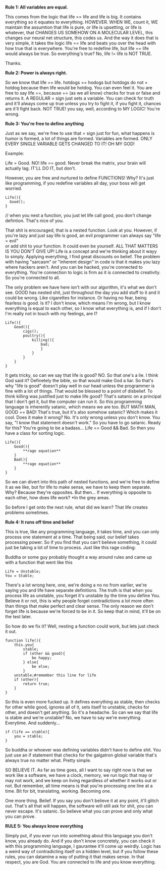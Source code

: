 <strong>Rule 1: All variables are equal.</strong>

This comes from the logic that life == life and life is big. It contains everything so it equates to everything. HOWEVER. WHEN WE, count it, WE maintain
the assumtion that life is pure, or life is upsetting, or life is whatever, that CHANGES US SOMEHOW ON A MOLECULAR LEVEL, this changes our neural net structure,
this codes us. And the way it does that is very simple, it takes the logic life == life and beats you over the head with how true that is everywhere. You're
free to redefine life, but life == life would always be true. So everything's true? No, life != life is NOT TRUE. 

Thanks.

<strong>Rule 2: Power is always right.</strong>

So we know that life == life. hotdogs == hodogs but hotdogs do not = hotdog because then life would be hotdog. You can even feel it. You are free to say life ==,
because == (as we all know) checks for true or false and returns it. A REGULAR = sign just sets a variable. You can check for truth and it'll always come up true
unless you try to fight it, if you fight it, chances are it'll fight back. NOT TRUE! you say, well, according to MY LOGIC! You're wrong. 

<strong>Rule 3: You're free to define anything</strong>

Just as we say, we're free to use that = sign just for fun, what happens is humor is formed, a lot of things are formed. Variables are formed. ONLY EVERY SINGLE
VARIABLE GETS CHANGED TO IT! OH MY GOD!

Example:

Life = Good. NO! life == good. Never break the matrix, your brain will actually lag. IT'LL DO IT, but don't. 

However, you are free and nurtured to define FUNCTIONS! Why? It's just like programming, if you redefine variables all day, your boss will get worried.
```
Life(){
  Good();
}
```
// when you nest a function, you just let life call good, you don't change defintion. That's nice of you.

That shit is encouraged, that is a nested function. Look at you. However, if you're lazy and just say life is good, an evil programmer can always say "life = evil"  
or add shit to your function. It could even be yourself. ALL THAT MATTERS IS YOU DON'T GIVE UP! Life is a concept and we're thinking about it wayy to simply.
Applying everything, I find great discounts on belief. The problem with having "sarcasm" or "inherent design" in code is that it makes you lazy where hackers
aren't. And you can be hacked, you're connected to everything. You're connection to logic is firm as it is connected to creativity. So you're connected to all.

The only problem we have here isn't with our algorithm, it's what we don't see. GOOD has nested shit, just throughout the day you add stuff to it and it could
be wrong. Like cigarettes for instance. Or having no fear, being fearless is good. Is it? I don't know, which means I'm wrong, but I know everything is equal
to each other, so I know what everything is, and if I don't I'm really not in touch with my feelings, are I?
```
Life(){
	Good(){
		cigs();
		poultry(){
			killing(){
				bad;
				}
			}
		}
	}
}
```
It gets tricky, so can we say that life is good? NO. So that one's a lie. I think God said it? Definetely the bible, so that would make God a liar.
So that's why "life is good" doesn't play well in our head unless the programmer is fine with a lot of things. That would be blessed to a point of disbelief.
To think killing was justified just to make life good? That's satanic on a principal that I don't get it, but the computer can run it. So this programming
language is inherently satanic, which means we are too. BUT MATH MAN, GOOD == BAD! That's true, but it's also somehow satanic? Which makes it cool. Does it
make it wrong? No. It's only wrong unless you don't know. You say, "I know that statement doesn't work." So you have to go satanic. Ready for this? You're going to be a badass... Life == Good && Bad. So then you have a class for sorting logic.
```
Life(){
	Good(){
		**rage equation**
	}
	Bad(){
		**rage equation**
	}
}
```
So we can divert into this path of nested functions, and we're free to define it as we like, but for life to make sense, we have to keep them separate.
Why? Because they're opposites. But then... If everything is opposite to each other, how does life work? *In the grey areas.

So before I get onto the next rule, what did we learn? That life creates problems sometimes.

<strong>Rule 4: It runs off time and belief</strong>

This is true, like any programming language, it takes time, and you can only process one statement at a time. That being said, our belief takes processing power.
So if you find that you can't believe something, it could just be taking a lot of time to process. Just like this rage coding:

Buddha or some guy probably thought a way around rules and came up with a function that went like this
```
Life = Unstable;
You = Stable;
```
There's a lot wrong here, one, we're doing a no no from earlier, we're saying you and life have separate definitions. The truth is that when you process life as
unstable, you forget it's unstable by the time you define You. Believe it or not, this is why people forget contradictions a lot more often than things that
make perfect and clear sense. The only reason we don't forget life is because we're forced to be in it. So keep that in mind, it'll be on the test later.

So how do we fix it?
Well, nesting a function could work, but lets just check it out.

```
function life(){
	this.you{
		stable;
		if (other && good){
			be happy;
		} else{
			be else;
		}
	unstable;#remember this line for life
	if (other){
		return true;
	}
}
```
So this is even more fucked up. It defines everything as stable, then checks for other while good, ignores all of it, sets itself to unstable, checks for other,
and doesn't get anything. So it's a headache. So can we say that life is stable and we're unstable? No, we have to say we're everything. Everytime. And suddenly...
```
if (life == stable){
	you = stable;
}
```
So buddha or whoever was defining variables didn't have to define shit. You just use an if statement that checks for the galgatron global variable that's always
true no matter what. Pretty simple.

SO BELIEVE IT. As far as time goes, all I want to say right now is that we work like a software, we have a clock, memory, we run logic that may or may not work,
and we keep on living regardless of whether it works out or not. But remember, all time means is that you're processing one line at a time. Bit for bit, translating, working. Becoming one. 

One more thing. Belief. If you say you don't believe it at any point, it'll glitch out. That's all that will happen, the software will still ask for shit, you
can never escape. It's satanic. So believe what you can prove and only what you can prove. 

<strong>RULE 5: You always know everything</strong>

Simply put, if you ever run into something about this language you don't know, you already do. And if you don't know concretely, you can check it with this
programming language, I gaurantee it'll come up weirdly. Logic has a weird way of contradicting itself on a hidden level, but if you follow these rules, you
can datamine a way of putting it that makes sense. In that respect, you are God. You are connected to life and you know everything. 
